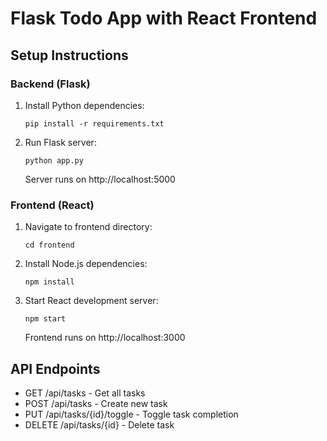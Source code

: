 # Flask Todo App with React Frontend

## Setup Instructions

### Backend (Flask)
1. Install Python dependencies:
   ```
   pip install -r requirements.txt
   ```

2. Run Flask server:
   ```
   python app.py
   ```
   Server runs on http://localhost:5000

### Frontend (React)
1. Navigate to frontend directory:
   ```
   cd frontend
   ```

2. Install Node.js dependencies:
   ```
   npm install
   ```

3. Start React development server:
   ```
   npm start
   ```
   Frontend runs on http://localhost:3000

## API Endpoints
- GET /api/tasks - Get all tasks
- POST /api/tasks - Create new task
- PUT /api/tasks/{id}/toggle - Toggle task completion
- DELETE /api/tasks/{id} - Delete task